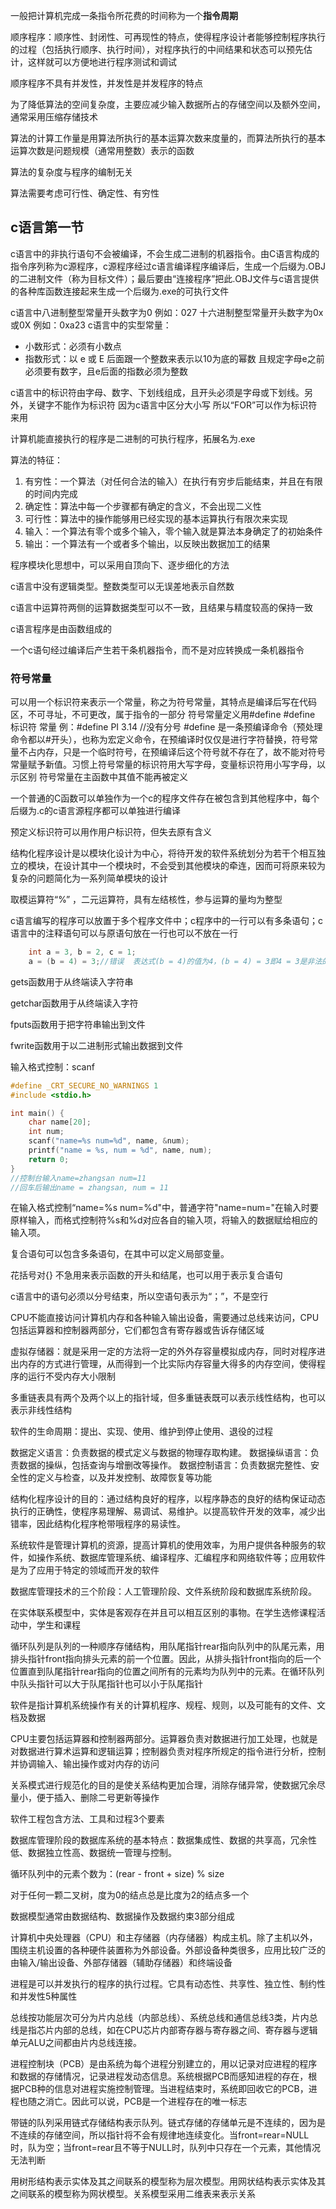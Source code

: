 一般把计算机完成一条指令所花费的时间称为一个**指令周期**

顺序程序：顺序性、封闭性、可再现性的特点，使得程序设计者能够控制程序执行的过程（包括执行顺序、执行时间），对程序执行的中间结果和状态可以预先估计，这样就可以方便地进行程序测试和调试

顺序程序不具有并发性，并发性是并发程序的特点

为了降低算法的空间复杂度，主要应减少输入数据所占的存储空间以及额外空间，通常采用压缩存储技术

算法的计算工作量是用算法所执行的基本运算次数来度量的，而算法所执行的基本运算次数是问题规模（通常用整数）表示的函数

算法的复杂度与程序的编制无关

算法需要考虑可行性、确定性、有穷性

## c语言第一节

c语言中的非执行语句不会被编译，不会生成二进制的机器指令。由C语言构成的指令序列称为c源程序，c源程序经过c语言编译程序编译后，生成一个后缀为.OBJ的二进制文件（称为目标文件）；最后要由“连接程序”把此.OBJ文件与c语言提供的各种库函数连接起来生成一个后缀为.exe的可执行文件

c语言中八进制整型常量开头数字为0   例如：027
十六进制整型常量开头数字为0x或0X  例如：0xa23
c语言中的实型常量：
- 小数形式：必须有小数点
- 指数形式：以 e 或 E 后面跟一个整数来表示以10为底的幂数 且规定字母e之前必须要有数字，且e后面的指数必须为整数

c语言中的标识符由字母、数字、下划线组成，且开头必须是字母或下划线。另外，关键字不能作为标识符   因为c语言中区分大小写  所以“FOR”可以作为标识符来用

计算机能直接执行的程序是二进制的可执行程序，拓展名为.exe

算法的特征：
1. 有穷性：一个算法（对任何合法的输入）在执行有穷步后能结束，并且在有限的时间内完成
2. 确定性：算法中每一个步骤都有确定的含义，不会出现二义性
3. 可行性：算法中的操作能够用已经实现的基本运算执行有限次来实现
4. 输入：一个算法有零个或多个输入，零个输入就是算法本身确定了的初始条件
5. 输出：一个算法有一个或者多个输出，以反映出数据加工的结果

程序模块化思想中，可以采用自顶向下、逐步细化的方法

c语言中没有逻辑类型。整数类型可以无误差地表示自然数

c语言中运算符两侧的运算数据类型可以不一致，且结果与精度较高的保持一致

c语言程序是由函数组成的

一个c语句经过编译后产生若干条机器指令，而不是对应转换成一条机器指令

### 符号常量
可以用一个标识符来表示一个常量，称之为符号常量，其特点是编译后写在代码区，不可寻址，不可更改，属于指令的一部分
符号常量定义用#define
#define 标识符 常量
例：#define PI 3.14   //没有分号
#define 是一条预编译命令（预处理命令都以#开头），也称为宏定义命令，在预编译时仅仅是进行字符替换，符号常量不占内存，只是一个临时符号，在预编译后这个符号就不存在了，故不能对符号常量赋予新值。习惯上符号常量的标识符用大写字母，变量标识符用小写字母，以示区别
符号常量在主函数中其值不能再被定义

一个普通的C函数可以单独作为一个c的程序文件存在被包含到其他程序中，每个后缀为.c的c语言源程序都可以单独进行编译

预定义标识符可以用作用户标识符，但失去原有含义

结构化程序设计是以模块化设计为中心，将待开发的软件系统划分为若干个相互独立的模块，在设计其中一个模块时，不会受到其他模块的牵连，因而可将原来较为复杂的问题简化为一系列简单模块的设计

取模运算符“%” ，二元运算符，具有左结核性，参与运算的量均为整型

c语言编写的程序可以放置于多个程序文件中；c程序中的一行可以有多条语句；c语言中的注释语句可以与原语句放在一行也可以不放在一行

~~~c
	int a = 3, b = 2, c = 1;
	a = (b = 4) = 3;//错误  表达式(b = 4)的值为4，(b = 4) = 3即4 = 3是非法的，赋值运算中不能将常量赋值给另一个常量
~~~



gets函数用于从终端读入字符串

getchar函数用于从终端读入字符

fputs函数用于把字符串输出到文件

fwrite函数用于以二进制形式输出数据到文件

输入格式控制：scanf
~~~c
#define _CRT_SECURE_NO_WARNINGS 1
#include <stdio.h>

int main() {
	char name[20];
	int num;
	scanf("name=%s num=%d", name, &num);
	printf("name = %s, num = %d", name, num);
	return 0;
}
//控制台输入name=zhangsan num=11
//回车后输出name = zhangsan, num = 11
~~~
在输入格式控制“name=%s num=%d"中，普通字符"name=num="在输入时要原样输入，而格式控制符%s和%d对应各自的输入项，将输入的数据赋给相应的输入项。

复合语句可以包含多条语句，在其中可以定义局部变量。

花括号对{} 不急用来表示函数的开头和结尾，也可以用于表示复合语句

c语言中的语句必须以分号结束，所以空语句表示为“；”，不是空行

CPU不能直接访问计算机内存和各种输入输出设备，需要通过总线来访问，CPU包括运算器和控制器两部分，它们都包含有寄存器或告诉存储区域

虚拟存储器：就是采用一定的方法将一定的外外存容量模拟成内存，同时对程序进出内存的方式进行管理，从而得到一个比实际内存容量大得多的内存空间，使得程序的运行不受内存大小限制

多重链表具有两个及两个以上的指针域，但多重链表既可以表示线性结构，也可以表示非线性结构

软件的生命周期：提出、实现、使用、维护到停止使用、退役的过程

数据定义语言：负责数据的模式定义与数据的物理存取构建。
数据操纵语言：负责数据的操纵，包括查询与增删改等操作。
数据控制语言：负责数据完整性、安全性的定义与检查，以及并发控制、故障恢复等功能

结构化程序设计的目的：通过结构良好的程序，以程序静态的良好的结构保证动态执行的正确性，使程序易理解、易调试、易维护。以提高软件开发的效率，减少出错率，因此结构化程序枪带哦程序的易读性。

系统软件是管理计算机的资源，提高计算机的使用效率，为用户提供各种服务的软件，如操作系统、数据库管理系统、编译程序、汇编程序和网络软件等；应用软件是为了应用于特定的领域而开发的软件

数据库管理技术的三个阶段：人工管理阶段、文件系统阶段和数据库系统阶段。

在实体联系模型中，实体是客观存在并且可以相互区别的事物。在学生选修课程活动中，学生和课程

循环队列是队列的一种顺序存储结构，用队尾指针rear指向队列中的队尾元素，用排头指针front指向排头元素的前一个位置。因此，从排头指针front指向的后一个位置直到队尾指针rear指向的位置之间所有的元素均为队列中的元素。在循环队列中队头指针可以大于队尾指针也可以小于队尾指针

软件是指计算机系统操作有关的计算机程序、规程、规则，以及可能有的文件、文档及数据

CPU主要包括运算器和控制器两部分。运算器负责对数据进行加工处理，也就是对数据进行算术运算和逻辑运算；控制器负责对程序所规定的指令进行分析，控制并协调输入、输出操作或对内存的访问

关系模式进行规范化的目的是使关系结构更加合理，消除存储异常，使数据冗余尽量小，便于插入、删除二号更新等操作

软件工程包含方法、工具和过程3个要素

数据库管理阶段的数据库系统的基本特点：数据集成性、数据的共享高，冗余性低、数据独立性高、数据统一管理与控制。

循环队列中的元素个数为：(rear - front + size) % size

对于任何一颗二叉树，度为0的结点总是比度为2的结点多一个

数据模型通常由数据结构、数据操作及数据约束3部分组成

计算机中央处理器（CPU）和主存储器（内存储器）构成主机。除了主机以外，围绕主机设置的各种硬件装置称为外部设备。外部设备种类很多，应用比较广泛的由输入/输出设备、外部存储器（辅助存储器）和终端设备

进程是可以并发执行的程序的执行过程。它具有动态性、共享性、独立性、制约性和并发性5种属性

总线按功能层次可分为片内总线（内部总线）、系统总线和通信总线3类，片内总线是指芯片内部的总线，如在CPU芯片内部寄存器与寄存器之间、寄存器与逻辑单元ALU之间都由片内总线连接。

进程控制块（PCB）是由系统为每个进程分别建立的，用以记录对应进程的程序和数据的存储情况，记录进程发动态信息。系统根据PCB而感知进程的存在，根据PCB种的信息对进程实施控制管理。当进程结束时，系统即回收它的PCB，进程也随之消亡。因此可以说，PCB是一个进程存在的唯一标志

带链的队列采用链式存储结构表示队列。链式存储的存储单元是不连续的，因为是不连续的存储空间，所以指针将不会有规律地连续变化。当front=rear=NULL时，队为空；当front=rear且不等于NULL时，队列中只存在一个元素，其他情况无法判断

用树形结构表示实体及其之间联系的模型称为层次模型。用网状结构表示实体及其之间联系的模型称为网状模型。关系模型采用二维表来表示关系
